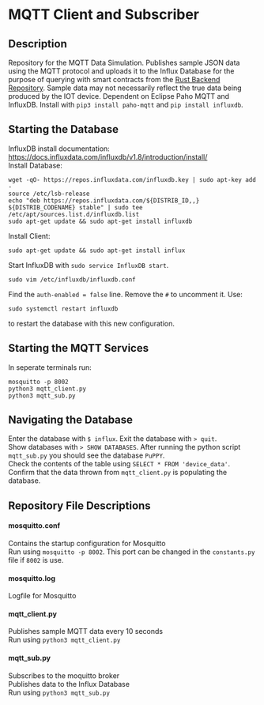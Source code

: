 # MQTT Client and Subscriber
## Description
Repository for the MQTT Data Simulation. Publishes sample JSON data using the MQTT protocol and uploads it to the Influx Database for the purpose of querying with smart contracts from the [Rust Backend Repository](https://github.com/Festo-UCB/RustBackend). Sample data may not necessarily reflect the true data being produced by the IOT device. Dependent on Eclipse Paho MQTT and InfluxDB. Install with `pip3 install paho-mqtt` and `pip install influxdb`.

## Starting the Database
InfluxDB install documentation: https://docs.influxdata.com/influxdb/v1.8/introduction/install/ \
Install Database:
```
wget -qO- https://repos.influxdata.com/influxdb.key | sudo apt-key add -
source /etc/lsb-release
echo "deb https://repos.influxdata.com/${DISTRIB_ID,,} ${DISTRIB_CODENAME} stable" | sudo tee /etc/apt/sources.list.d/influxdb.list
sudo apt-get update && sudo apt-get install influxdb
```
Install Client:
```
sudo apt-get update && sudo apt-get install influx
```
Start InfluxDB with `sudo service InfluxDB start`.

```
sudo vim /etc/influxdb/influxdb.conf
```
Find the `auth-enabled = false` line. Remove the `#` to uncomment it. Use:
```
sudo systemctl restart influxdb
```
to restart the database with this new configuration.


## Starting the MQTT Services
In seperate terminals run:
```
mosquitto -p 8002
python3 mqtt_client.py
python3 mqtt_sub.py
```

## Navigating the Database 
Enter the database with `$ influx`. Exit the database with `> quit`. \
Show databases with `> SHOW DATABASES`. After running the python script `mqtt_sub.py` you should see the database `PuPPY`. \
Check the contents of the table using `SELECT * FROM 'device_data'`. Confirm that the data thrown from `mqtt_client.py` is populating the database.

## Repository File Descriptions
#### mosquitto.conf
Contains the startup configuration for Mosquitto \
Run using `mosquitto -p 8002`. This port can be changed in the `constants.py` file if `8002` is use.

#### mosquitto.log
Logfile for Mosquitto

#### mqtt_client.py
Publishes sample MQTT data every 10 seconds \
Run using `python3 mqtt_client.py`

#### mqtt_sub.py
Subscribes to the moquitto broker\
Publishes data to the Influx Database\
Run using `python3 mqtt_sub.py`
